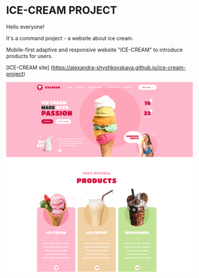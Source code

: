 # ICE-CREAM PROJECT

Hello everyone!

It's a command project - a website about ice cream.

Mobile-first adaptive and responsive website "ICE-CREAM" to introduce products
for users.

[ICE-CREAM site] (https://alexandra-shyshkovskaya.github.io/ice-cream-project)

<a href="https://alexandra-shyshkovskaya.github.io/ice-cream-project">
<img src="./src/images/screenshot.png" alt="IceCrem-project">
</a>
